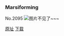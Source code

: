 ### Marsiforming
No.2095
![图片不见了~~~](https://imgs.xkcd.com/comics/marsiforming.png)

[原址](https://xkcd.com//2095) [下载](https://imgs.xkcd.com/comics/marsiforming.png)

